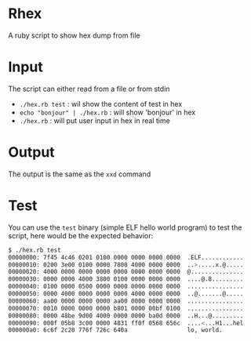 # Rhex
A ruby script to show hex dump from file
# Input
The script can either read from a file or from stdin  
- `./hex.rb test`             : wil show the content of test in hex
- `echo "bonjour" | ./hex.rb` : will show 'bonjour' in hex
- `./hex.rb`                  : will put user input in hex in real time
# Output
The output is the same as the `xxd` command
# Test
You can use the `test` binary (simple ELF hello world program)
to test the script, here would be the expected behavior:
```bash
$ ./hex.rb test
00000000: 7f45 4c46 0201 0100 0000 0000 0000 0000  .ELF............
00000010: 0200 3e00 0100 0000 7800 4000 0000 0000  ..>.....x.@.....
00000020: 4000 0000 0000 0000 0000 0000 0000 0000  @...............
00000030: 0000 0000 4000 3800 0100 0000 0000 0000  ....@.8.........
00000040: 0100 0000 0500 0000 0000 0000 0000 0000  ................
00000050: 0000 4000 0000 0000 0000 4000 0000 0000  ..@.......@.....
00000060: aa00 0000 0000 0000 aa00 0000 0000 0000  ................
00000070: 0010 0000 0000 0000 b801 0000 00bf 0100  ................
00000080: 0000 48be 9d00 4000 0000 0000 ba0d 0000  ..H...@.........
00000090: 000f 05b8 3c00 0000 4831 ff0f 0568 656c  ....<...H1...hel
000000a0: 6c6f 2c20 776f 726c 640a                 lo, world.
```
